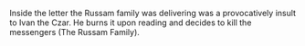 Inside the letter the Russam family was delivering was a provocatively insult to Ivan the Czar. He burns it upon reading and decides to kill the messengers (The Russam Family).
